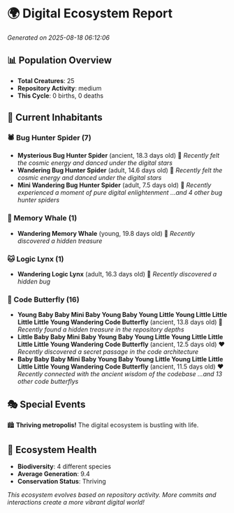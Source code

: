 # 🌍 Digital Ecosystem Report
*Generated on 2025-08-18 06:12:06*

## 📊 Population Overview
- **Total Creatures**: 25
- **Repository Activity**: medium
- **This Cycle**: 0 births, 0 deaths

## 👥 Current Inhabitants

### 🕷️ Bug Hunter Spider (7)
- **Mysterious Bug Hunter Spider** (ancient, 18.3 days old) 💛
  *Recently felt the cosmic energy and danced under the digital stars*
- **Wandering Bug Hunter Spider** (adult, 14.6 days old) 💚
  *Recently felt the cosmic energy and danced under the digital stars*
- **Mini Wandering Bug Hunter Spider** (adult, 7.5 days old) 💚
  *Recently experienced a moment of pure digital enlightenment*
  *...and 4 other bug hunter spiders*

### 🐋 Memory Whale (1)
- **Wandering Memory Whale** (young, 19.8 days old) 💚
  *Recently discovered a hidden treasure*

### 🐱 Logic Lynx (1)
- **Wandering Logic Lynx** (adult, 16.3 days old) 💚
  *Recently discovered a hidden bug*

### 🦋 Code Butterfly (16)
- **Young Baby Baby Mini Baby Young Baby Young Little Young Little Little Little Little Young Wandering Code Butterfly** (ancient, 13.8 days old) 💛
  *Recently found a hidden treasure in the repository depths*
- **Little Baby Baby Mini Baby Young Baby Young Little Young Little Little Little Little Young Wandering Code Butterfly** (ancient, 12.5 days old) ❤️
  *Recently discovered a secret passage in the code architecture*
- **Baby Baby Baby Mini Baby Young Baby Young Little Young Little Little Little Little Young Wandering Code Butterfly** (ancient, 11.5 days old) ❤️
  *Recently connected with the ancient wisdom of the codebase*
  *...and 13 other code butterflys*

## 🎭 Special Events

🏙️ **Thriving metropolis!** The digital ecosystem is bustling with life.

## 🔬 Ecosystem Health
- **Biodiversity**: 4 different species
- **Average Generation**: 9.4
- **Conservation Status**: Thriving

*This ecosystem evolves based on repository activity. More commits and interactions create a more vibrant digital world!*